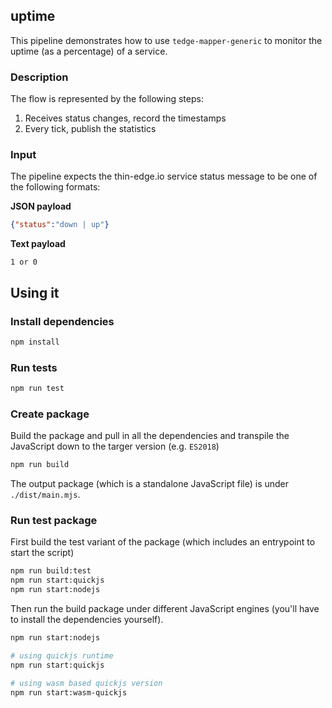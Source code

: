 ## uptime

This pipeline demonstrates how to use `tedge-mapper-generic` to monitor the uptime (as a percentage) of a service.

### Description

The flow is represented by the following steps:

1. Receives status changes, record the timestamps
1. Every tick, publish the statistics

### Input

The pipeline expects the thin-edge.io service status message to be one of the following formats:

**JSON payload**
```json
{"status":"down | up"}
```

**Text payload**

```
1 or 0
```


## Using it

### Install dependencies

```sh
npm install
```

### Run tests

```sh
npm run test
```

### Create package

Build the package and pull in all the dependencies and transpile the JavaScript down to the targer version (e.g. `ES2018`)

```sh
npm run build
```

The output package (which is a standalone JavaScript file) is under `./dist/main.mjs`.

### Run test package

First build the test variant of the package (which includes an entrypoint to start the script)

```sh
npm run build:test
npm run start:quickjs
npm run start:nodejs
```

Then run the build package under different JavaScript engines (you'll have to install the dependencies yourself).

```sh
npm run start:nodejs

# using quickjs runtime
npm run start:quickjs

# using wasm based quickjs version
npm run start:wasm-quickjs
```
